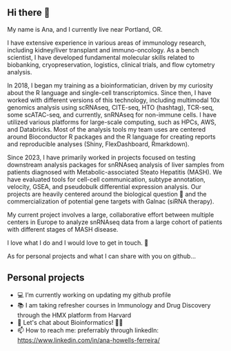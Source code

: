 ## Hi there 👋

My name is Ana, and I currently live near Portland, OR.

I have extensive experience in various areas of immunology research, including kidney/liver transplant and immuno-oncology. As a bench scientist, I have developed fundamental molecular skills related to biobanking, cryopreservation, logistics, clinical trials, and flow cytometry analysis.

In 2018, I began my training as a bioinformatician, driven by my curiosity about the R language and single-cell transcriptomics. Since then, I have worked with different versions of this technology, including multimodal 10x genomics analysis using scRNAseq, CITE-seq, HTO (hashtag), TCR-seq, some scATAC-seq, and currently, snRNAseq for non-immune cells. I have utilized various platforms for large-scale computing, such as HPCs, AWS, and Databricks. Most of the analysis tools my team uses are centered around Bioconductor R packages and the R language for creating reports and reproducible analyses (Shiny, FlexDashboard, Rmarkdown). 

Since 2023, I have primarily worked in projects focused on testing downstream analysis packages for snRNAseq analysis of liver samples from patients diagnosed with Metabolic-associated Steato Hepatitis (MASH). We have evaluated tools for cell-cell communication, subtype annotation, velocity, GSEA, and pseudobulk differential expression analysis. Our projects are heavily centered around the biological question 🧬 and the commercialization of potential gene targets with Galnac (siRNA therapy).

My current project involves a large, collaborative effort between multiple centers in Europe to analyze snRNAseq data from a large cohort of patients with different stages of MASH disease.  

I love what I do and I would love to get in touch. 🤝

As for personal projects and what I can share with you on github...


## Personal projects

- 💻 I’m currently working on updating my github profile
- 📚 I am taking refresher courses in Immunology and Drug Discovery through the HMX platform from Harvard
- 💬 Let's chat about Bioinformatics! 👩‍🔬
- 📫 How to reach me: preferrably through linkedIn: https://www.linkedin.com/in/ana-howells-ferreira/

